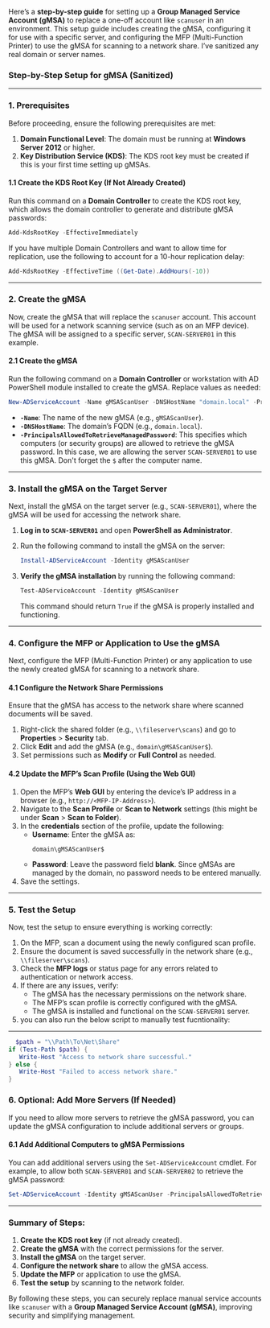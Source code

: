 Here’s a **step-by-step guide** for setting up a **Group Managed Service Account (gMSA)** to replace a one-off account like `scanuser` in an environment. This setup guide includes creating the gMSA, configuring it for use with a specific server, and configuring the MFP (Multi-Function Printer) to use the gMSA for scanning to a network share. I’ve sanitized any real domain or server names.

### **Step-by-Step Setup for gMSA (Sanitized)**

---

### **1. Prerequisites**

Before proceeding, ensure the following prerequisites are met:
1. **Domain Functional Level**: The domain must be running at **Windows Server 2012** or higher.
2. **Key Distribution Service (KDS)**: The KDS root key must be created if this is your first time setting up gMSAs.

#### **1.1 Create the KDS Root Key (If Not Already Created)**

Run this command on a **Domain Controller** to create the KDS root key, which allows the domain controller to generate and distribute gMSA passwords:

```powershell
Add-KdsRootKey -EffectiveImmediately
```

If you have multiple Domain Controllers and want to allow time for replication, use the following to account for a 10-hour replication delay:

```powershell
Add-KdsRootKey -EffectiveTime ((Get-Date).AddHours(-10))
```

---

### **2. Create the gMSA**

Now, create the gMSA that will replace the `scanuser` account. This account will be used for a network scanning service (such as on an MFP device). The gMSA will be assigned to a specific server, `SCAN-SERVER01` in this example.

#### **2.1 Create the gMSA**

Run the following command on a **Domain Controller** or workstation with AD PowerShell module installed to create the gMSA. Replace values as needed:

```powershell
New-ADServiceAccount -Name gMSAScanUser -DNSHostName "domain.local" -PrincipalsAllowedToRetrieveManagedPassword "SCAN-SERVER01$"
```

- **`-Name`**: The name of the new gMSA (e.g., `gMSAScanUser`).
- **`-DNSHostName`**: The domain’s FQDN (e.g., `domain.local`).
- **`-PrincipalsAllowedToRetrieveManagedPassword`**: This specifies which computers (or security groups) are allowed to retrieve the gMSA password. In this case, we are allowing the server `SCAN-SERVER01` to use this gMSA. Don't forget the `$` after the computer name.

---

### **3. Install the gMSA on the Target Server**

Next, install the gMSA on the target server (e.g., `SCAN-SERVER01`), where the gMSA will be used for accessing the network share.

1. **Log in to `SCAN-SERVER01`** and open **PowerShell as Administrator**.

2. Run the following command to install the gMSA on the server:

   ```powershell
   Install-ADServiceAccount -Identity gMSAScanUser
   ```

3. **Verify the gMSA installation** by running the following command:

   ```powershell
   Test-ADServiceAccount -Identity gMSAScanUser
   ```

   This command should return `True` if the gMSA is properly installed and functioning.

---

### **4. Configure the MFP or Application to Use the gMSA**

Next, configure the MFP (Multi-Function Printer) or any application to use the newly created gMSA for scanning to a network share.

#### **4.1 Configure the Network Share Permissions**

Ensure that the gMSA has access to the network share where scanned documents will be saved.

1. Right-click the shared folder (e.g., `\\fileserver\scans`) and go to **Properties** > **Security** tab.
2. Click **Edit** and add the gMSA (e.g., `domain\gMSAScanUser$`).
3. Set permissions such as **Modify** or **Full Control** as needed.

#### **4.2 Update the MFP’s Scan Profile (Using the Web GUI)**

1. Open the MFP’s **Web GUI** by entering the device’s IP address in a browser (e.g., `http://<MFP-IP-Address>`).
2. Navigate to the **Scan Profile** or **Scan to Network** settings (this might be under **Scan** > **Scan to Folder**).
3. In the **credentials** section of the profile, update the following:
   - **Username**: Enter the gMSA as:
     ```
     domain\gMSAScanUser$
     ```
   - **Password**: Leave the password field **blank**. Since gMSAs are managed by the domain, no password needs to be entered manually.
4. Save the settings.

---

### **5. Test the Setup**

Now, test the setup to ensure everything is working correctly:

1. On the MFP, scan a document using the newly configured scan profile.
2. Ensure the document is saved successfully in the network share (e.g., `\\fileserver\scans`).
3. Check the **MFP logs** or status page for any errors related to authentication or network access.
4. If there are any issues, verify:
   - The gMSA has the necessary permissions on the network share.
   - The MFP’s scan profile is correctly configured with the gMSA.
   - The gMSA is installed and functional on the `SCAN-SERVER01` server.
5. you can also run the below script to manually test fucntionality:
  
---
 ```powershell
   $path = "\\Path\To\Net\Share"
if (Test-Path $path) {
    Write-Host "Access to network share successful."
} else {
    Write-Host "Failed to access network share."
}
   ```


### **6. Optional: Add More Servers (If Needed)**

If you need to allow more servers to retrieve the gMSA password, you can update the gMSA configuration to include additional servers or groups.

#### **6.1 Add Additional Computers to gMSA Permissions**

You can add additional servers using the `Set-ADServiceAccount` cmdlet. For example, to allow both `SCAN-SERVER01` and `SCAN-SERVER02` to retrieve the gMSA password:

```powershell
Set-ADServiceAccount -Identity gMSAScanUser -PrincipalsAllowedToRetrieveManagedPassword "SCAN-SERVER01$", "SCAN-SERVER02$"
```

---

### **Summary of Steps**:
1. **Create the KDS root key** (if not already created).
2. **Create the gMSA** with the correct permissions for the server.
3. **Install the gMSA** on the target server.
4. **Configure the network share** to allow the gMSA access.
5. **Update the MFP** or application to use the gMSA.
6. **Test the setup** by scanning to the network folder.

By following these steps, you can securely replace manual service accounts like `scanuser` with a **Group Managed Service Account (gMSA)**, improving security and simplifying management.
